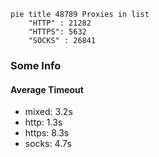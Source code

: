 
```mermaid
pie title 48789 Proxies in list
    "HTTP" : 21282
    "HTTPS": 5632
    "SOCKS" : 26841
```

### Some Info
#### Average Timeout

- mixed: 3.2s
- http: 1.3s
- https: 8.3s
- socks: 4.7s
